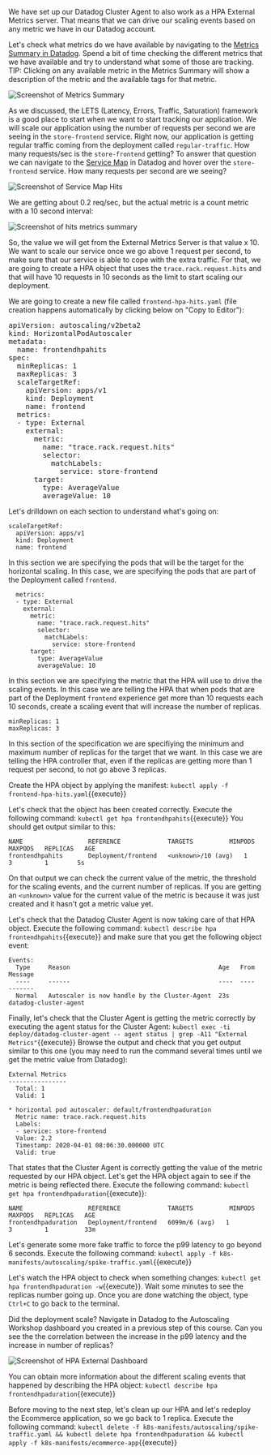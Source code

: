 We have set up our Datadog Cluster Agent to also work as a HPA External Metrics server. That means that we can drive our scaling events based on any metric we have in our Datadog account.

Let's check what metrics do we have available by navigating to the [Metrics Summary in Datadog](https://app.datadoghq.com/metric/summary). Spend a bit of time checking the different metrics that we have available and try to understand what some of those are tracking. TIP: Clicking on any available metric in the Metrics Summary will show a description of the metric and the available tags for that metric.

![Screenshot of Metrics Summary](./assets/metrics_summary.png)

As we discussed, the LETS (Latency, Errors, Traffic, Saturation) framework is a good place to start when we want to start tracking our application. We will scale our application using the number of requests per second we are seeing in the `store-frontend` service. Right now, our application is getting regular traffic coming from the deployment called `regular-traffic`. How many requests/sec is the `store-frontend` getting? To answer that question we can navigate to the [Service Map](https://app.datadoghq.com/apm/map?env=ruby-shop) in Datadog and hover over the `store-frontend` service. How many requests per second are we seeing?

![Screenshot of Service Map Hits](./assets/service_map_hits.png)

We are getting about 0.2 req/sec, but the actual metric is a count metric with a 10 second interval:

![Screenshot of hits metrics summary](./assets/hits_metrics_summary.png)

So, the value we will get from the External Metrics Server is that value x 10. We want to scale our service once we go above 1 request per second, to make sure that our service is able to cope with the extra traffic. For that, we are going to create a HPA object that uses the `trace.rack.request.hits` and that will have 10 requests in 10 seconds as the limit to start scaling our deployment.

We are going to create a new file called `frontend-hpa-hits.yaml` (file creation happens automatically by clicking below on "Copy to Editor"):

<pre class="file" data-filename="frontend-hpa-hits.yaml" data-target="replace">
apiVersion: autoscaling/v2beta2
kind: HorizontalPodAutoscaler
metadata:
  name: frontendhpahits
spec:
  minReplicas: 1
  maxReplicas: 3
  scaleTargetRef:
    apiVersion: apps/v1
    kind: Deployment
    name: frontend
  metrics:
  - type: External
    external:
      metric:
        name: "trace.rack.request.hits"
        selector:
          matchLabels:
            service: store-frontend
      target:
        type: AverageValue
        averageValue: 10
</pre>

Let's drilldown on each section to understand what's going on:

```
scaleTargetRef:
  apiVersion: apps/v1
  kind: Deployment
  name: frontend
```

In this section we are specifying the pods that will be the target for the horizontal scaling. In this case, we are specifying the pods that are part of the Deployment called `frontend`.

```
  metrics:
  - type: External
    external:
      metric:
        name: "trace.rack.request.hits"
        selector:
          matchLabels:
            service: store-frontend
      target:
        type: AverageValue
        averageValue: 10

```

In this section we are specifying the metric that the HPA will use to drive the scaling events. In this case we are telling the HPA that when pods that are part of the Deployment `frontend` experience get more than 10 requests each 10 seconds, create a scaling event that will increase the number of replicas.


```
minReplicas: 1
maxReplicas: 3
```

In this section of the specification we are specifiying the minimum and maximum number of replicas for the target that we want. In this case we are telling the HPA controller that, even if the replicas are getting more than 1 request per second, to not go above 3 replicas.

Create the HPA object by applying the manifest: `kubectl apply -f frontend-hpa-hits.yaml`{{execute}}

Let's check that the object has been created correctly. Execute the following command: `kubectl get hpa frontendhpahits`{{execute}} You should get output similar to this:

```
NAME                  REFERENCE             TARGETS          MINPODS   MAXPODS   REPLICAS   AGE
frontendhpahits       Deployment/frontend   <unknown>/10 (avg)   1         3         1        5s
```

On that output we can check the current value of the metric, the threshold for the scaling events, and the current number of replicas. If you are getting an `<unknown>` value for the current value of the metric is because it was just created and it hasn't got a metric value yet.

Let's check that the Datadog Cluster Agent is now taking care of that HPA object. Execute the following command: `kubectl describe hpa frontendhpahits`{{execute}} and make sure that you get the following object event:

```
Events:
  Type     Reason                                         Age   From                       Message
  ----     ------                                         ----  ----                       -------
  Normal   Autoscaler is now handle by the Cluster-Agent  23s   datadog-cluster-agent
```

Finally, let's check that the Cluster Agent is getting the metric correctly by executing the agent status for the Cluster Agent: `kubectl exec -ti deploy/datadog-cluster-agent -- agent status | grep -A11 "External Metrics"`{{execute}} Browse the output and check that you get output similar to this one (you may need to run the command several times until we get the metric value from Datadog):

```
External Metrics
----------------
  Total: 1
  Valid: 1

* horizontal pod autoscaler: default/frontendhpaduration
  Metric name: trace.rack.request.hits
  Labels:
  - service: store-frontend
  Value: 2.2
  Timestamp: 2020-04-01 08:06:30.000000 UTC
  Valid: true
```

That states that the Cluster Agent is correctly getting the value of the metric requested by our HPA object. Let's get the HPA object again to see if the metric is being reflected there. Execute the following command: `kubectl get hpa frontendhpaduration`{{execute}}:

```
NAME                  REFERENCE             TARGETS          MINPODS   MAXPODS   REPLICAS   AGE
frontendhpaduration   Deployment/frontend   6099m/6 (avg)   1         3         1          33m
```

Let's generate some more fake traffic to force the p99 latency to go beyond 6 seconds. Execute the following command: `kubectl apply -f k8s-manifests/autoscaling/spike-traffic.yaml`{{execute}}

Let's watch the HPA object to check when something changes: `kubectl get hpa frontendhpaduration -w`{{execute}}. Wait some minutes to see the replicas number going up. Once you are done watching the object, type `Ctrl+C` to go back to the terminal.

Did the deployment scale? Navigate in Datadog to the Autoscaling Workshop dashboard you created in a previous step of this course. Can you see the the correlation between the increase in the p99 latency and the increase in number of replicas?

![Screenshot of HPA External Dashboard](./assets/dashboard-hpa-external.png)

You can obtain more information about the different scaling events that happened by describing the HPA object: `kubectl describe hpa frontendhpaduration`{{execute}}

Before moving to the next step, let's clean up our HPA and let's redeploy the Ecommerce application, so we go back to 1 replica. Execute the following command: `kubectl delete -f k8s-manifests/autoscaling/spike-traffic.yaml && kubectl delete hpa frontendhpaduration && kubectl apply -f k8s-manifests/ecommerce-app`{{execute}}
